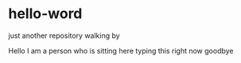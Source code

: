 # hello-word
just another repository walking by 

Hello I am a person who is sitting here typing this right now goodbye
